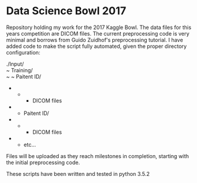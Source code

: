 # Data Science Bowl 2017

Repository holding my work for the 2017 Kaggle Bowl. The data files for this years competition are DICOM files.
The current preprocessing code is very minimal and borrows from Guido Zuidhof's preprocessing tutorial.
I have added code to make the script fully automated, given the proper directory configuration:

./Input/  
~ Training/  
~ ~ Paitent ID/  
+ + + DICOM files  
+ + Paitent ID/  
+ + + DICOM files  
+ + etc...

Files will be uploaded as they reach milestones in completion, starting with the initial preprocessing code.

These scripts have been written and tested in python 3.5.2
